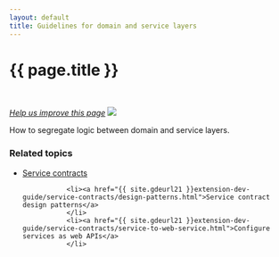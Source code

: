 ```yaml
---
layout: default
title: Guidelines for domain and service layers
---
```


<div class="container bs-docs-container">
   <div class="row">
      <div class="jumbotron">
         <h1 class="api1" id="domain-service-layers">{{ page.title }}</h1>
      </div>
      <div class="row">
         <div class="col-xs-3">
            <p>&nbsp;</p>
         </div>
         <div class="col-xs-9" role="main">
            <div class="bs-docs-section">
               <p><a href="{{ site.gdeurl21 }}extension-dev-guide/service-contracts/service-domain-guidelines.md" target="_blank"><em>Help us improve this page</em></a>&nbsp;<img src="{{ site.baseurl }}common/images/newWindow.gif"/></p>
               <p>How to segregate logic between domain and service layers.</p>
              <h3 id="related-topics">Related topics</h3>
               <ul>
               <li><a href="{{ site.gdeurl21 }}extension-dev-guide/service-contracts/service-contracts.html">Service contracts</a></li>

               <li><a href="{{ site.gdeurl21 }}extension-dev-guide/service-contracts/design-patterns.html">Service contract design patterns</a>
               </li>
               <li><a href="{{ site.gdeurl21 }}extension-dev-guide/service-contracts/service-to-web-service.html">Configure services as web APIs</a>
               </li>
  </ul>
            </div>
         </div>
      </div>
   </div>
</div>





